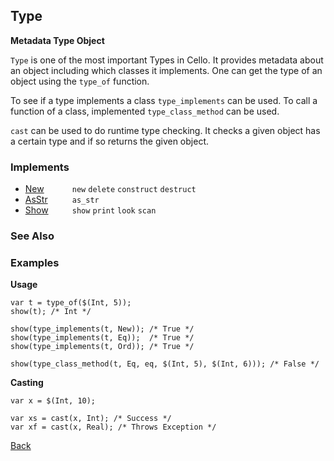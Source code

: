 Type
----
__Metadata Type Object__

`Type` is one of the most important Types in Cello. It provides metadata about an object including which classes it implements. One can get the type of an object using the `type_of` function.

To see if a type implements a class `type_implements` can be used. To call a function of a class, implemented `type_class_method` can be used.

`cast` can be used to do runtime type checking. It checks a given object has a certain type and if so returns the given object.



### Implements

* <span style="width:75px; float:left;">[New](new)</span> `new` `delete` `construct` `destruct`
* <span style="width:75px; float:left;">[AsStr](asstr)</span> `as_str`
* <span style="width:75px; float:left;">[Show](show)</span> `show` `print` `look` `scan`


### See Also



### Examples

__Usage__
    
    var t = type_of($(Int, 5));
    show(t); /* Int */
    
    show(type_implements(t, New)); /* True */
    show(type_implements(t, Eq));  /* True */
    show(type_implements(t, Ord)); /* True */
    
    show(type_class_method(t, Eq, eq, $(Int, 5), $(Int, 6))); /* False */
    
    
__Casting__
    
    var x = $(Int, 10);
    
    var xs = cast(x, Int); /* Success */
    var xf = cast(x, Real); /* Throws Exception */


[Back](/documentation)
